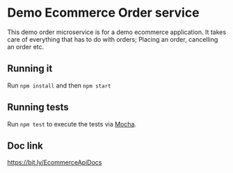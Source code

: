 # Demo Ecommerce Order service

This demo order microservice is for a demo ecommerce application. It takes care of everything that has to do with orders; Placing an order, cancelling an order etc.

## Running it

Run `npm install` and then `npm start`

## Running  tests

Run `npm test` to execute the tests via [Mocha](https://mochajs.org).


## Doc link
https://bit.ly/EcommerceApiDocs
